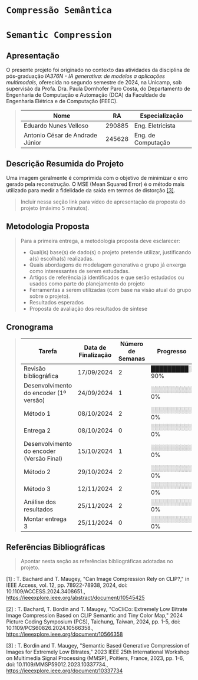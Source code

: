 # `Compressão Semântica`
# `Semantic Compression`

## Apresentação

O presente projeto foi originado no contexto das atividades da disciplina de pós-graduação *IA376N - IA generativa: de modelos a aplicações multimodais*, 
oferecida no segundo semestre de 2024, na Unicamp, sob supervisão da Profa. Dra. Paula Dornhofer Paro Costa, do Departamento de Engenharia de Computação e Automação (DCA) da Faculdade de Engenharia Elétrica e de Computação (FEEC).


> |Nome  | RA | Especialização|
> |--|--|--|
> | Eduardo Nunes Velloso  | 290885  | Eng. Eletricista|
> | Antonio César de Andrade Júnior  | 245628  | Eng. de Computação|


## Descrição Resumida do Projeto
Uma imagem geralmente é comprimida com o objetivo de minimizar o erro gerado pela reconstrução. O MSE (Mean Squared Error) é o método mais utilizado para medir a fidelidade da saída em termos de distorção [[3]](#3). 
> 
> Incluir nessa seção link para vídeo de apresentação da proposta do projeto (máximo 5 minutos).

## Metodologia Proposta
> Para a primeira entrega, a metodologia proposta deve esclarecer:
> * Qual(is) base(s) de dado(s) o projeto pretende utilizar, justificando a(s) escolha(s) realizadas.
> * Quais abordagens de modelagem generativa o grupo já enxerga como interessantes de serem estudadas.
> * Artigos de referência já identificados e que serão estudados ou usados como parte do planejamento do projeto
> * Ferramentas a serem utilizadas (com base na visão atual do grupo sobre o projeto).
> * Resultados esperados
> * Proposta de avaliação dos resultados de síntese

## Cronograma
>| Tarefa          | Data de Finalização     | Número de Semanas| Progresso  |
>|-----------------|------------|-----------|------------|
>| Revisão bibliográfica        | 17/09/2024 | 2 | █████████░ 90% |
>| Desenvolvimento do encoder (1º versão)| 24/09/2024 | 1 | ░░░░░░░░░░ 0% |
>| Método 1    | 08/10/2024 | 2 | ░░░░░░░░░░ 0%  |
>| Entrega 2          | 08/10/2024 | 0 | ░░░░░░░░░░ 0% |
>| Desenvolvimento do encoder (Versão Final)| 15/10/2024 | 1 | ░░░░░░░░░░ 0% |
>| Método 2    | 29/10/2024 | 2 | ░░░░░░░░░░ 0%  |
>| Método 3    | 12/11/2024 | 2 | ░░░░░░░░░░ 0%  |
>| Análise dos resultados    | 25/11/2024 | 2 | ░░░░░░░░░░ 0%  |
>| Montar entrega 3   | 25/11/2024 | 0 | ░░░░░░░░░░ 0%  |

## Referências Bibliográficas
> Apontar nesta seção as referências bibliográficas adotadas no projeto.

<a id="1">[1]</a> : T. Bachard and T. Maugey, "Can Image Compression Rely on CLIP?," in IEEE Access, vol. 12, pp. 78922-78938, 2024, doi: 10.1109/ACCESS.2024.3408651., https://ieeexplore.ieee.org/abstract/document/10545425

<a id="2">[2]</a> : T. Bachard, T. Bordin and T. Maugey, "CoCliCo: Extremely Low Bitrate Image Compression Based on CLIP Semantic and Tiny Color Map," 2024 Picture Coding Symposium (PCS), Taichung, Taiwan, 2024, pp. 1-5, doi: 10.1109/PCS60826.2024.10566358., https://ieeexplore.ieee.org/document/10566358

<a id="3">[3]</a> : T. Bordin and T. Maugey, "Semantic Based Generative Compression of Images for Extremely Low Bitrates," 2023 IEEE 25th International Workshop on Multimedia Signal Processing (MMSP), Poitiers, France, 2023, pp. 1-6, doi: 10.1109/MMSP59012.2023.10337734., https://ieeexplore.ieee.org/document/10337734
